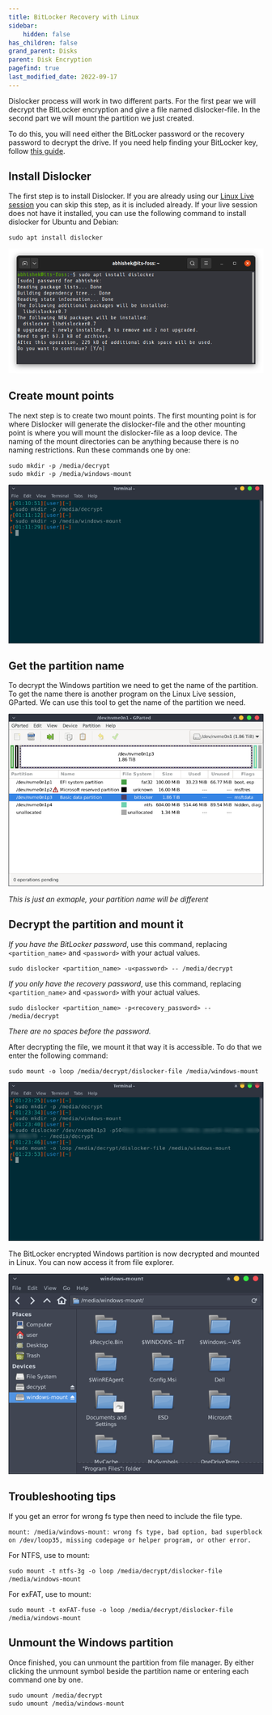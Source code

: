 ```yaml
---
title: BitLocker Recovery with Linux
sidebar:
    hidden: false
has_children: false
grand_parent: Disks
parent: Disk Encryption
pagefind: true
last_modified_date: 2022-09-17
---
```





Dislocker process will work in two different parts. For the first pear we will decrypt the BitLocker encryption and give a file named dislocker-file. In the second part we will mount the partition we just created. 

To do this, you will need either the BitLocker password or the recovery password to decrypt the drive. If you need help finding your BitLocker key, follow [this guide](https://support.microsoft.com/en-us/windows/finding-your-bitlocker-recovery-key-in-windows-6b71ad27-0b89-ea08-f143-056f5ab347d6).



## Install Dislocker
The first step is to install Dislocker. If you are already using our [Linux Live session](/docs/live-sessions/linux-live-session) you can skip this step, as it is included already. If your live session does not have it installed, you can use the following command to install dislocker for Ubuntu and Debian:
```
sudo apt install dislocker
```
![install-dislocker-ubuntu.png](../../../../assets/Dislocker/install-dislocker-ubuntu.png)

## Create mount points
The next step is to create two mount points. The first mounting point is for where Dislocker will generate the dislocker-file and the other mounting point is where you will mount the dislocker-file as a loop device.
The naming of the mount directories can be anything because there is no naming restrictions.
Run these commands one by one:

```
sudo mkdir -p /media/decrypt
sudo mkdir -p /media/windows-mount
```

![mount-points.png](../../../../assets/Dislocker/ScreenShot2.png)

## Get the partition name
To decrypt the Windows partition we need to get the name of the partition. To get the name there is another program on the Linux Live session, GParted. We can use this tool to get the name of the partition we need.

![Device-name.png](../../../../assets/Dislocker/ScreenShot3.png)

*This is just an exmaple, your partition name will be different*

## Decrypt the partition and mount it
*If you have the BitLocker password*, use this command, replacing `<partition_name>` and `<password>` with your actual values.

```
sudo dislocker <partition_name> -u<password> -- /media/decrypt
```

*If you only have the recovery password*, use this command, replacing `<partition_name>` and `<password>` with your actual values.

```
sudo dislocker <partition_name> -p<recovery_password> -- /media/decrypt
```

*There are no spaces before the password.*

After decrypting the file, we mount it that way it is accessible. To do that we enter the following command:

```
sudo mount -o loop /media/decrypt/dislocker-file /media/windows-mount
```

![Mount.png](../../../../assets/Dislocker/ScreenShot4_1.png)

The BitLocker encrypted Windows partition is now decrypted and mounted in Linux. You can now access it from file explorer.
  
![DriveInExplorer.png](../../../../assets/Dislocker/ScreenShot5.png)

## Troubleshooting tips
If you get an error for wrong fs type then need to include the file type.

```
mount: /media/windows-mount: wrong fs type, bad option, bad superblock on /dev/loop35, missing codepage or helper program, or other error.
```

For NTFS, use to mount:

```
sudo mount -t ntfs-3g -o loop /media/decrypt/dislocker-file /media/windows-mount
```

For exFAT, use to mount:

```
sudo mount -t exFAT-fuse -o loop /media/decrypt/dislocker-file /media/windows-mount
```

## Unmount the Windows partition
Once finished, you can unmount the partition from file manager. By either clicking the unmount symbol beside the partition name or entering each command one by one.

```
sudo umount /media/decrypt
sudo umount /media/windows-mount
```
